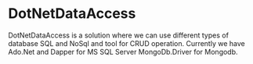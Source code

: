 # DotNetDataAccess
DotNetDataAccess is a solution where we can use different types of database SQL and NoSql and tool for CRUD operation.
Currently we have Ado.Net and Dapper for MS SQL Server MongoDb.Driver for Mongodb.
